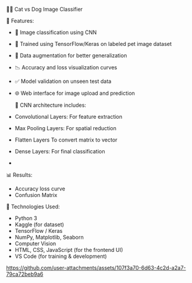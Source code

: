  🐶🐱 Cat vs Dog Image Classifier

📌 Features:

- 📂 Image classification using CNN
- 🧠 Trained using TensorFlow/Keras on labeled pet image dataset
- 🔁 Data augmentation for better generalization
- 📉 Accuracy and loss visualization curves
- ✅ Model validation on unseen test data
- 🌐 Web interface for image upload and prediction
  
  🧠 CNN architecture includes:

- Convolutional Layers: For feature extraction
- Max Pooling Layers: For spatial reduction
- Flatten Layers To convert matrix to vector
- Dense Layers: For final classification
- 
📊 Results:

- Accuracy loss curve
- Confusion Matrix
  
🔧 Technologies Used:

- Python 3
- Kaggle (for dataset)
- TensorFlow / Keras
- NumPy, Matplotlib, Seaborn
- Computer Vision
- HTML, CSS, JavaScript (for the frontend UI)
- VS Code (for training & development)


https://github.com/user-attachments/assets/107f3a70-6d63-4c2d-a2a7-79ca72beb9a6

